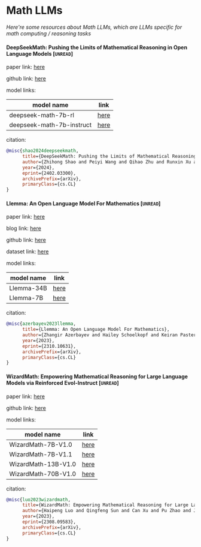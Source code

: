 # Math LLMs
*Here're some resources about Math LLMs, which are LLMs specific for math computing / reasoning tasks*


#### DeepSeekMath: Pushing the Limits of Mathematical Reasoning in Open Language Models [`UNREAD`]

paper link: [here](https://arxiv.org/pdf/2402.03300.pdf)

github link: [here](https://github.com/deepseek-ai/DeepSeek-Math)

model links:

|model name|link|
|-|-|
|deepseek-math-7b-rl|[here](https://huggingface.co/deepseek-ai/deepseek-math-7b-rl)|
|deepseek-math-7b-instruct|[here](https://huggingface.co/deepseek-ai/deepseek-math-7b-instruct)|


citation:
```bibtex
@misc{shao2024deepseekmath,
      title={DeepSeekMath: Pushing the Limits of Mathematical Reasoning in Open Language Models}, 
      author={Zhihong Shao and Peiyi Wang and Qihao Zhu and Runxin Xu and Junxiao Song and Mingchuan Zhang and Y. K. Li and Y. Wu and Daya Guo},
      year={2024},
      eprint={2402.03300},
      archivePrefix={arXiv},
      primaryClass={cs.CL}
}
```


#### Llemma: An Open Language Model For Mathematics [`UNREAD`]

paper link: [here](https://arxiv.org/pdf/2310.10631.pdf)

blog link: [here](https://blog.eleuther.ai/llemma/)

github link: [here](https://github.com/EleutherAI/math-lm)

dataset link: [here](https://huggingface.co/datasets/EleutherAI/proof-pile-2)

model links:

|model name|link|
|-|-|
|Llemma-34B|[here](https://huggingface.co/EleutherAI/llemma_34b)|
|Llemma-7B|[here](https://huggingface.co/EleutherAI/llemma_7b)|

citation:
```bibtex
@misc{azerbayev2023llemma,
      title={Llemma: An Open Language Model For Mathematics}, 
      author={Zhangir Azerbayev and Hailey Schoelkopf and Keiran Paster and Marco Dos Santos and Stephen McAleer and Albert Q. Jiang and Jia Deng and Stella Biderman and Sean Welleck},
      year={2023},
      eprint={2310.10631},
      archivePrefix={arXiv},
      primaryClass={cs.CL}
}
```

#### WizardMath: Empowering Mathematical Reasoning for Large Language Models via Reinforced Evol-Instruct [`UNREAD`]

paper link: [here](https://arxiv.org/pdf/2308.09583.pdf)

github link: [here](https://github.com/nlpxucan/WizardLM)

model links:

|model name|link|
|-|-|
|WizardMath-7B-V1.0|[here](https://huggingface.co/WizardLM/WizardMath-7B-V1.0)|
|WizardMath-7B-V1.1|[here](https://huggingface.co/WizardLM/WizardMath-7B-V1.1)|
|WizardMath-13B-V1.0|[here](https://huggingface.co/WizardLM/WizardMath-13B-V1.0)|
|WizardMath-70B-V1.0|[here](https://huggingface.co/WizardLM/WizardMath-70B-V1.0)|


citation: 
```bibtex
@misc{luo2023wizardmath,
      title={WizardMath: Empowering Mathematical Reasoning for Large Language Models via Reinforced Evol-Instruct}, 
      author={Haipeng Luo and Qingfeng Sun and Can Xu and Pu Zhao and Jianguang Lou and Chongyang Tao and Xiubo Geng and Qingwei Lin and Shifeng Chen and Dongmei Zhang},
      year={2023},
      eprint={2308.09583},
      archivePrefix={arXiv},
      primaryClass={cs.CL}
}
```